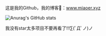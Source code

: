 这是我的Github，我的博客👀：www.miaoer.xyz

![Anurag's GitHub stats](https://github-readme-stats.vercel.app/api?username=miaoermua&show_icons=true)



我没有star太多项目不要再看了!!!∑(ﾟДﾟノ)ノ
